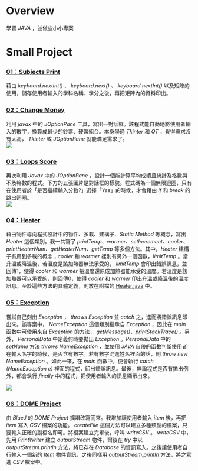 # Overview
學習 *JAVA* ，並做些小小專案

# Small Project
### [01：Subjects Print](https://github.com/tailer954/JavaLearning/tree/master/Small%20Project/01)   
藉由 *keyboard.nextInt() 、 keyboard.next() 、 keyboard.nextInt()* 以及矩陣的使用，儲存使用者輸入的學科名稱、學分之後，再把矩陣內的資料印出。    
>
### [02：Change Money](https://github.com/tailer954/JavaLearning/tree/master/Small%20Project/02)   
利用 *javax* 中的 *JOptionPane* 工具，寫出一對話框。該程式能自動地將使用者輸入的數字，換算成最少的鈔票、硬幣組合。本身學過 *Tkinter* 和 *QT* ，覺得需求沒有太高， *Tkinter* 或 *JOptionPane* 就能滿足需求了。   
![](https://github.com/tailer954/JavaLearning/blob/master/Small%20Project/02/Change%20Money%20Result.JPG)
>
### [03：Loops Score](https://github.com/tailer954/JavaLearning/tree/master/Small%20Project/03)   
再次利用 *Javax* 中的 *JOptionPane* ，設計一個能計算平均成績且統計及格數與不及格數的程式。下方的五張圖片是對話框的樣貌。程式碼為一個無限迴圈，只有在使用者於「是否繼續輸入分數?」選擇「*Yes*」的時候，才會藉由 *if* 和 *break* 的跳出迴圈。    
![](https://github.com/tailer954/JavaLearning/blob/master/Small%20Project/03/Loops%20Score%20Result.JPG)
>
### [04：Heater](https://github.com/tailer954/JavaLearning/tree/master/Small%20Project/04)    
藉由物件導向程式設計中的物件、多載、建構子、*Static Method* 等概念，寫出 *Heater* 這個類別。我一共寫了 *printTemp、warmer、setIncrement、cooler、printHeaterNum、getHeaterNum、getTemp* 等多個方法。其中，*Heater* 建構子有用到多載的概念；*cooler* 和 *warmer* 裡則有另外一個函數，*limitTemp* 。當升溫或降溫後，若溫度是該加熱器無法承受的， *limitTemp* 會印出錯誤訊息，並回傳1，使得 *cooler* 和 *warmer* 把溫度還原成加熱器能承受的溫度。若溫度是該加熱器可以承受的，則回傳0，使得 *cooler* 和 *warmer* 印出升溫或降溫後的溫度訊息。至於這些方法的具體定義，則放在附檔的 [Heater.java](https://github.com/tailer954/JavaLearning/blob/master/Small%20Project/04/04_Heater.java) 中。
>
### [05：Exception](https://github.com/tailer954/JavaLearning/tree/master/Small%20Project/05)   
嘗試自己刻出 *Exception* ， *throws Exception* 並 *catch* 之，進而將錯誤訊息印出來。該專案中， *NameException* 這個類別繼承自 *Exception* ，因此在 *main* 函數中可使用來自 *Exception* 的方法， *getMessage()、printStackTrace()* 。另外， *PersonalData* 中定義何時要拋出 *Exception* 。*PersonalData* 中的 *setName* 方法 *throws NameException* ，並使用 *JAVA* 自帶的函數判斷使用者在輸入名字的時候，是否含有數字。若有數字混進姓名裡面的話，則 *throw new NameException* 。如此一來，在 *main* 函數中，便會執行 *catch (NameException e)* 裡面的程式，印出錯誤訊息。最後，無論程式是否有拋出例外，都會執行 *finally* 中的程式，把使用者輸入的訊息顯示出來。      
>
>
![](https://github.com/tailer954/JavaLearning/blob/master/Small%20Project/05/Exception%20Warning.PNG)
>
### [06：DOME Project](https://github.com/tailer954/JavaLearning/tree/master/Small%20Project/06)   
由 *BlueJ* 的 *DOME Project* 擴增改寫而來。我增加讓使用者輸入 *item* 後，再把 *item* 寫入 *CSV* 檔案的功能。 *createFile* 這個方法可以建立多種類型的檔案，只要輸入正確的副檔名即可。將檔案建立完畢後，呼叫 *writeCSV* 。 *writeCSV* 中，先用 *PrintWriter* 建立 *outputStream* 物件，爾後在 *try* 中以 *outputStream.println* 方法，將已存在 *Database* 的資訊寫入。之後讓使用者自行輸入一個新的 *Item* 物件資訊，之後同樣用 *outputStream.println* 方法，將之寫進 *CSV* 檔案中。
